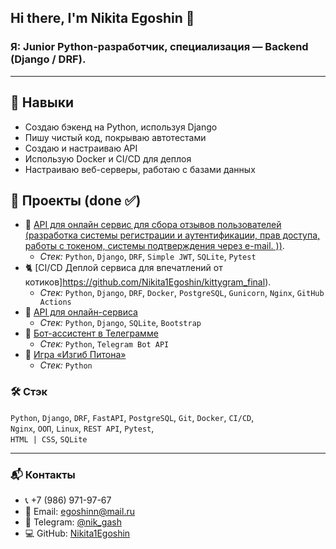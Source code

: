 ## Hi there, I'm Nikita Egoshin 👋

### **Я:  Junior Python-разработчик,    специализация — Backend (Django / DRF).**  

---

## 🧰 Навыки

- Создаю бэкенд на Python, используя Django  
- Пишу чистый код, покрываю автотестами  
- Создаю и настраиваю API  
- Использую Docker и CI/CD для деплоя  
- Настраиваю веб-серверы, работаю с базами данных

## 🚀 Проекты (done ✅)

- 🗽 [API для онлайн сервис для сбора отзывов пользователей (разработка системы регистрации и аутентификации, прав доступа, работы с токеном, системы подтверждения через e-mail. ))](https://github.com/TinyTon123/api-yamdb).
    - *Стек:* `Python`, `Django`, `DRF`, `Simple JWT`, `SQLite`, `Pytest`
- 🐈 [CI/CD Деплой сервиса для впечатлений от котиков]https://github.com/Nikita1Egoshin/kittygram_final).
    - *Стек:* `Python`, `Django`, `DRF`, `Docker`, `PostgreSQL`, `Gunicorn`, `Nginx`, `GitHub Actions`
- 📡 [API для онлайн-сервиса](https://github.com/Nikita1Egoshin/api-final-yatube)
    - *Стек:* `Python`, `Django`, `SQLite`, `Bootstrap`
- 🤖 [Бот-ассистент в Телеграмме](https://github.com/Nikita1Egoshin/homework-bot)
    - *Стек:* `Python`, `Telegram Bot API`
- 🐍 [Игра «Изгиб Питона»](https://github.com/Nikita1Egoshin/the_snake)
    - *Стек:* `Python`

### 🛠️ Стэк

`Python`, `Django`, `DRF`, `FastAPI`, `PostgreSQL`, `Git`, `Docker`, `CI/CD`,  
`Nginx`, `ООП`, `Linux`, `REST API`, `Pytest`,  
`HTML | CSS`, `SQLite`

---

### 📬 Контакты

- 📞 +7 (986) 971-97-67  
- 📧 Email: egoshinn@mail.ru  
- 💬 Telegram: [@nik_gash](https://t.me/nik_gash)  
- 💻 GitHub: [Nikita1Egoshin](https://github.com/Nikita1Egoshin)